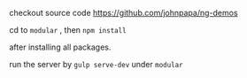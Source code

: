 checkout source code https://github.com/johnpapa/ng-demos

cd to `modular` , then `npm install`

after installing all packages.

run the server by `gulp serve-dev` under `modular`